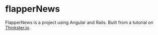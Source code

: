 # flapperNews
FlapperNews is a project using Angular and Rails. Built from a tutorial on [Thinkster.io](https://thinkster.io/).

